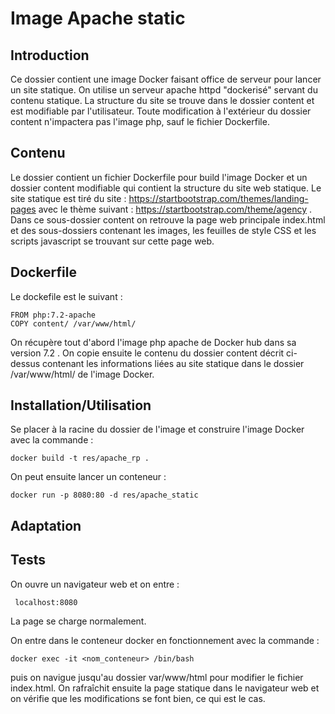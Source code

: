 # Image Apache static

## Introduction 

Ce dossier contient une image Docker faisant office de serveur pour lancer un site statique. On utilise un serveur apache httpd "dockerisé" servant du contenu statique. La structure du site se trouve dans le dossier content et est modifiable par l'utilisateur. Toute modification à l'extérieur du dossier content n'impactera pas l'image php, sauf le fichier Dockerfile.  

## Contenu

Le dossier contient un fichier Dockerfile pour build l'image Docker et un dossier content modifiable qui contient la structure du site web statique. Le site statique est tiré du site : https://startbootstrap.com/themes/landing-pages avec le thème suivant : https://startbootstrap.com/theme/agency . 
 Dans ce sous-dossier content on retrouve la page web principale index.html et des sous-dossiers contenant les images, les feuilles de style CSS et les scripts javascript se trouvant sur cette page web. 

 ## Dockerfile

 Le dockefile est le suivant :

```
FROM php:7.2-apache
COPY content/ /var/www/html/
```

On récupère tout d'abord l'image php apache de Docker hub dans sa version 7.2 . 
On copie ensuite le contenu du dossier content décrit ci-dessus contenant les informations liées au site statique dans le dossier /var/www/html/ de l'image Docker. 

## Installation/Utilisation

Se placer à la racine du dossier de l'image et construire l'image Docker  avec la commande :

`docker build -t res/apache_rp .` 

On peut ensuite lancer un conteneur :

```docker run -p 8080:80 -d res/apache_static```

## Adaptation



## Tests

On ouvre un navigateur web et on entre :

``` localhost:8080``` 

La page se charge normalement. 

On entre dans le conteneur docker en fonctionnement  avec la commande :

```docker exec -it <nom_conteneur> /bin/bash```

puis on navigue jusqu'au dossier var/www/html pour modifier le fichier index.html. On rafraîchit ensuite la page statique dans le navigateur web et on vérifie que les modifications se font bien, ce qui est le cas. 

